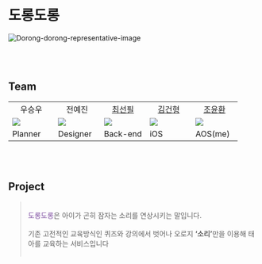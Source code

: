 # 도롱도롱

![Dorong-dorong-representative-image](https://user-images.githubusercontent.com/78298663/204236419-36dee6a8-ecd8-4b5c-b413-d02de45c492d.jpeg)

<br/><br/>

## Team

<div style="font-weight : bold" width="98%" align="left" >
    <table>
        <tr align="center">
            <td>
                우승우
            </td>
            <td>
                전예진
            </td>
            <td>
                <a href="https://github.com/ChoiSunPil" target="_blank">최선필</a>
            </td>
            <td>
                <a href="https://github.com/GeonHyeongKim" target="_blank">김건형</a>
            </td>
            <td>
                <a href="https://github.com/younhwan97" target="_blank">조윤환</a>
            </td>
        </tr align="center">
            <td width="20%">
                <img src="https://user-images.githubusercontent.com/78298663/204240407-dc36355e-7165-48de-8d3c-fccbb1e2af61.png">
            </td>
            <td width="20%">
                <img src="https://user-images.githubusercontent.com/78298663/204240525-dad3fe0d-4309-428c-aca2-3cfc263ba581.png">
            </td>
            <td width="20%">
                <img src="https://user-images.githubusercontent.com/78298663/204240534-28b36f67-23c8-4cae-8a86-5b504bf1791c.png">
            </td>
            <td width="20%">
                <img src="https://user-images.githubusercontent.com/78298663/204240519-09e15e6a-5849-40e5-9b03-8770c3dc0d00.png">
            </td>
            <td width="20%">
                <img src="https://user-images.githubusercontent.com/78298663/204240319-61c46931-7b4f-439f-8983-876726005cfe.png">
            </td>
        <tr>
        </tr>
        <tr>
            <td>
                Planner
            </td>
            <td>
                Designer
            </td>
            <td>
                Back-end
            </td>
            <td>
                iOS
            </td>
            <td>
                AOS(me)
            </td>
        </tr>
    </table>
</div>

<br><br>

## Project

> &nbsp;<br/><span style="color:#7F4FA2">도롱도롱</span>은 아이가 곤히 잠자는 소리를 연상시키는 말입니다. <br/><br>
기존 고전적인 교육방식인 퀴즈와 강의에서 벗어나 오로지 <span style="font-weight : bold">‘소리’</span>만을 이용해 태아를 교육하는 서비스입니다 <br> &nbsp;

<!-- 7F4FA2 -->